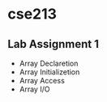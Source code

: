 # cse213

## Lab Assignment 1
* Array Declaretion 
* Array Initializetion 
* Array Access
* Array I/O
